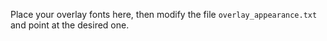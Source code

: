 Place your overlay fonts here, then modify the file `overlay_appearance.txt` and point at the desired one.